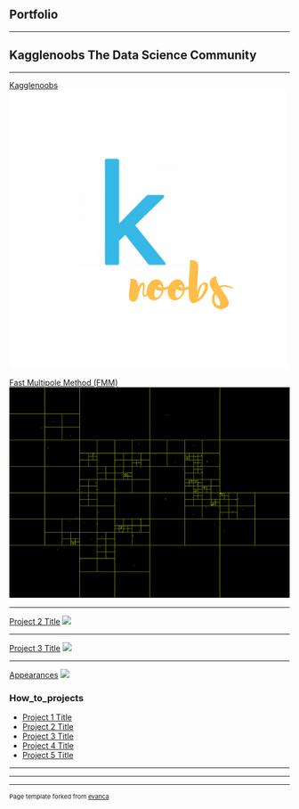 ## Portfolio

---

## Kagglenoobs The Data Science Community

---
[Kagglenoobs](/portfolio/knoobs.md)
<img src="images/knoobs.png?raw=true"/>



[Fast Multipole Method (FMM)](/portfolio/sample_page.md)
<img src="images/barnes_hut.gif?raw=true"/>

---
[Project 2 Title](/pdf/sample_presentation.pdf)
<img src="images/dummy_thumbnail.jpg?raw=true"/>

---
[Project 3 Title](http://example.com/)
<img src="images/dummy_thumbnail.jpg?raw=true"/>

---
[Appearances](https://www.youtube.com/watch?v=-SZ8o8YNgY0)
<img src="images/dummy_thumbnail.jpg?raw=true"/>

### How_to_projects

- [Project 1 Title](something_willgohere/)
- [Project 2 Title](http://example.com/)
- [Project 3 Title](http://example.com/)
- [Project 4 Title](http://example.com/)
- [Project 5 Title](http://example.com/)

---




---




---
<p style="font-size:11px">Page template forked from <a href="https://github.com/evanca/quick-portfolio">evanca</a></p>
<!-- Remove above link if you don't want to attibute -->
